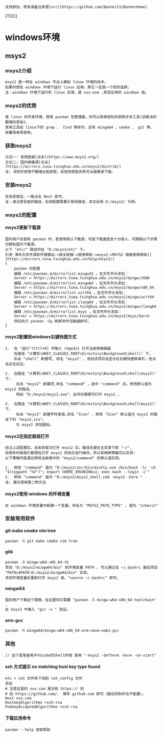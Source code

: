     支持原创，转发请备注来源[src](https://github.com/Banner13/BannerHome)
[TOC]
# windows环境
## msys2
### msys2介绍
    msys2 是一种在 windows 平台上模拟 linux 环境的技术，
    如果你想在 windows 环境下运行 linux 应用，那它一定是一个好的选择。
    注：windows 环境下运行的 linux 应用，是 xxx.exe ,即该应用的 windows 版。

### msys2的优势
    类 linux 的开发环境，使用 pacman 包管理器，你可以简单轻松的获取许多工具(还解决的翻墙的苦恼)。
    常用工具如 linux下的 grep 、 find 等命令，还有 mingw64 、cmake 、 git 等。 部署简单易使用。

### 获取msys2
    方式一: 官网链接[点击](https://www.msys2.org/)
    方式二: 国内镜像源[点击](https://mirrors.tuna.tsinghua.edu.cn/msys2/distrib/)
    注: 该软件即使不翻墙也能获取，如官网获取失败可从镜像源下载。

### 安装msys2
    双击安装包，一路点击 Next 即可。
    注：请注意安装的路径，后续配置需要引用改路径，本文采用 D:/msys2/ 为例。

### msys2的配置
#### msys2更新下载源
    国内用户在使用 pacman 时，若使用默认下载源，可能下载速度会十分感人，可跟随以下步骤切换到国内下载源。
    以下 "etc/" 路径均在 "D:/msys2/etc" 下。
    引用 清华大学开源软件镜像站->相关链接->使用帮助->msys2->MSYS2 镜像使用帮助[](https://mirrors.tuna.tsinghua.edu.cn/help/msys2/)
    {
        pacman 的配置
        编辑 /etc/pacman.d/mirrorlist.mingw32 ，在文件开头添加：
        Server = https://mirrors.tuna.tsinghua.edu.cn/msys2/mingw/i686
        编辑 /etc/pacman.d/mirrorlist.mingw64 ，在文件开头添加：
        Server = https://mirrors.tuna.tsinghua.edu.cn/msys2/mingw/x86_64
        编辑 /etc/pacman.d/mirrorlist.ucrt64 ，在文件开头添加：
        Server = https://mirrors.tuna.tsinghua.edu.cn/msys2/mingw/ucrt64
        编辑 /etc/pacman.d/mirrorlist.clang64 ，在文件开头添加：
        Server = https://mirrors.tuna.tsinghua.edu.cn/msys2/mingw/clang64
        编辑 /etc/pacman.d/mirrorlist.msys ，在文件开头添加：
        Server = https://mirrors.tuna.tsinghua.edu.cn/msys2/msys/$arch
        然后执行 pacman -Sy 刷新软件包数据即可。
    }

#### msys2配置到windows右键快捷方式
    1.  在 "运行"(Ctrl+R) 中输入 regedit 打开注册表编辑器
        在路径 "计算机\HKEY_CLASSES_ROOT\Directory\Background\shell\" 下，
        右击 "shell" 新建项, 命名 "msys2" ，添加该项后会显示在右键快捷菜单栏，但点击后无反应。

    2.  在路径 "计算机\HKEY_CLASSES_ROOT\Directory\Background\shell\msys2\" 下，
         右击 "msys2" 新建项,命名 "command" ，选中 "command" 后，修改默认值为 msys2 的路径。
         例如 "D:/msys2/msys2.exe"，此时右键便可打开 msys2 。

    3.  在路径 "计算机\HKEY_CLASSES_ROOT\Directory\Background\shell\msys2\" 下，
         右击 "msys2" 新建字符串值,命名 "Icon" ，修改 "Icon" 默认值为 msys2 的路径下的 "msys2.ico"。
         为 msys2 添加图标。
    
#### msys2在指定路径打开
    经过上述配置后，会发现每次打开 msys2 后，路径总是在主目录下即 "~/",
    但很多时候我们都想在打开 msys2 的地方进行操作，所以有两种策略可以实现:
    以下策略均是通过修改注册表中的 "msys2/command" 的默认值实现。

    1.  修改 "command" 值为 "D:/msys2/usr/bin/mintty.exe /bin/bash -lc 'cd "$(cygpath "%V")"; export CHERE_INVOKING=1; exec bash --login -i'"
    2.  修改 "command" 值为 "D:/msys2/msys2_shell.cmd -msys2 -here "
    注: 建议使用第二种方法

#### msys2使用 windows 的环境变量
    在 windows 环境变量中新建一个变量，命名为 "MSYS2_PATH_TYPE" , 值为 "inherit"

### 安装常用软件
#### git make cmake vim tree
    pacman -S git make cmake vim tree

#### gitk
    pacman -S mingw-w64-x86_64-tk
    添加 "D:/msys2/mingw64/bin" 到环境变量 PATH , 可以通过在 ~/.bashrc 最后添加 "PATH=$PATH:D:/msys2/mingw64/bin" 实现。
    添加环境变量后重新打开 msys2 或，"source ~/.bashrc" 即可。
#### mingw64
    国内用户下载这个贼慢，在这里你只需要 "pacman -S mingw-w64-x86_64-toolchain" ,
    在 msys2 中输入 "gcc -v " 验证。
#### arm-gcc
    pacman -S mingw64/mingw-w64-x86_64-arm-none-eabi-gcc

### 其他
    // 这个是笔者用于VScode的Shell终端 使用 "-msys2 -defterm -here -no-start"

#### ssh 方式提示 no matching host key type found
    etc > ssh 文件夹下找到 ssh_config 文件
    添加
    # 注意这里的 xxx.com 是没有 https:// 的
    # 如 https://github.com/， 填写 github.com 即可（最后的斜杆也不能要）。
    Host xxx.com
    HostkeyAlgorithms +ssh-rsa
    PubkeyAcceptedAlgorithms +ssh-rsa

#### 下载应用命令
    pacman --help 获取帮助

